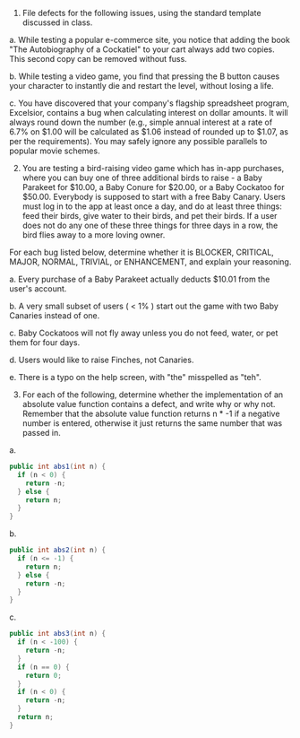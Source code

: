 1. File defects for the following issues, using the standard template discussed in class.

a. While testing a popular e-commerce site, you notice that adding the book "The Autobiography of a Cockatiel" to your cart always add two copies.  This second copy can be removed without fuss. 

b. While testing a video game, you find that pressing the B button causes your character to instantly die and restart the level, without losing a life.

c. You have discovered that your company's flagship spreadsheet program, Excelsior, contains a bug when calculating interest on dollar amounts.  It will always round down the number (e.g., simple annual interest at a rate of 6.7% on $1.00 will be calculated as $1.06 instead of rounded up to $1.07, as per the requirements).  You may safely ignore any possible parallels to popular movie schemes.

2. You are testing a bird-raising video game which has in-app purchases, where you can buy one of three additional birds to raise - a Baby Parakeet for $10.00, a Baby Conure for $20.00, or a Baby Cockatoo for $50.00.  Everybody is supposed to start with a free Baby Canary.  Users must log in to the app at least once a day, and do at least three things: feed their birds, give water to their birds, and pet their birds.  If a user does not do any one of these three things for three days in a row, the bird flies away to a more loving owner.

For each bug listed below, determine whether it is BLOCKER, CRITICAL, MAJOR, NORMAL, TRIVIAL, or ENHANCEMENT, and explain your reasoning.

a. Every purchase of a Baby Parakeet actually deducts $10.01 from the user's account.

b. A very small subset of users ( < 1% ) start out the game with two Baby Canaries instead of one.

c. Baby Cockatoos will not fly away unless you do not feed, water, or pet them for four days.

d. Users would like to raise Finches, not Canaries.

e. There is a typo on the help screen, with "the" misspelled as "teh".

3. For each of the following, determine whether the implementation of an absolute value function contains a defect, and write why or why not.  Remember that the absolute value function returns n * -1 if a negative number is entered, otherwise it just returns the same number that was passed in.

a.
```java
public int abs1(int n) {
  if (n < 0) {
    return -n;
  } else {
    return n;
  }  
}
```

b.
```java
public int abs2(int n) {
  if (n <= -1) {
    return n;
  } else {
    return -n;
  }
}
```

c.
```java
public int abs3(int n) {
  if (n < -100) {
    return -n;
  }
  if (n == 0) {
    return 0;
  }
  if (n < 0) {
    return -n;
  }
  return n;
}
```





